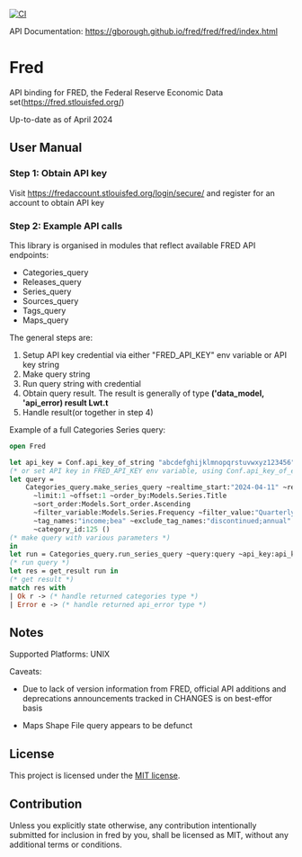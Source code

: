 [![CI](https://github.com/gborough/fred/actions/workflows/ci.yml/badge.svg)](https://github.com/gborough/fred/actions/workflows/ci.yml)

API Documentation: https://gborough.github.io/fred/fred/fred/index.html

# Fred

API binding for FRED, the Federal Reserve Economic Data set(https://fred.stlouisfed.org/)

Up-to-date as of April 2024

## User Manual

### Step 1: Obtain API key

Visit https://fredaccount.stlouisfed.org/login/secure/ and register for an account to obtain
API key

### Step 2: Example API calls

This library is organised in modules that reflect available FRED API endpoints:

- Categories_query
- Releases_query
- Series_query
- Sources_query
- Tags_query
- Maps_query

The general steps are:

1. Setup API key credential via either "FRED_API_KEY" env variable or API key string
2. Make query string
3. Run query string with credential
4. Obtain query result. The result is generally of type **('data_model, 'api_error) result Lwt.t**
5. Handle result(or together in step 4)

Example of a full Categories Series query:

```ocaml
open Fred

let api_key = Conf.api_key_of_string "abcdefghijklmnopqrstuvwxyz123456" in
(* or set API key in FRED_API_KEY env variable, using Conf.api_key_of_env *)
let query =
    Categories_query.make_series_query ~realtime_start:"2024-04-11" ~realtime_end:"2024-04-11"
      ~limit:1 ~offset:1 ~order_by:Models.Series.Title
      ~sort_order:Models.Sort_order.Ascending
      ~filter_variable:Models.Series.Frequency ~filter_value:"Quarterly"
      ~tag_names:"income;bea" ~exclude_tag_names:"discontinued;annual"
      ~category_id:125 ()
(* make query with various parameters *)
in
let run = Categories_query.run_series_query ~query:query ~api_key:api_key in
(* run query *)
let res = get_result run in
(* get result *)
match res with
| Ok r -> (* handle returned categories type *)
| Error e -> (* handle returned api_error type *)
```

## Notes

Supported Platforms: UNIX

Caveats:

- Due to lack of version information from FRED, official API additions and deprecations announcements
  tracked in CHANGES is on best-effor basis

- Maps Shape File query appears to be defunct

## License

This project is licensed under the [MIT license].

[MIT license]: https://github.com/gborough/fred/blob/main/LICENSE

## Contribution

Unless you explicitly state otherwise, any contribution intentionally submitted
for inclusion in fred by you, shall be licensed as MIT, without any additional
terms or conditions.
